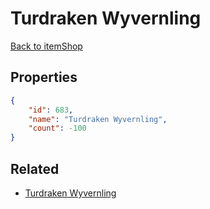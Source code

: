 # Turdraken Wyvernling

<no description available>

[Back to itemShop](../item-shops.md)

## Properties

```json
{
    "id": 683,
    "name": "Turdraken Wyvernling",
    "count": -100
}
```

## Related

- [Turdraken Wyvernling](../items/20028-turdraken-wyvernling.md)

